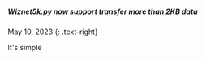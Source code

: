 ##### Wiznet5k.py now support transfer more than 2KB data
May 10, 2023
{: .text-right}


It's simple



